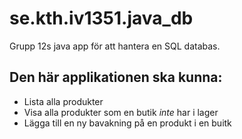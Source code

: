 # se.kth.iv1351.java_db
Grupp 12s java app för att hantera en SQL databas.

## Den här applikationen ska kunna:
* Lista alla produkter
* Visa alla produkter som en butik _inte_ har i lager
* Lägga till en ny bavakning på en produkt i en buitk
